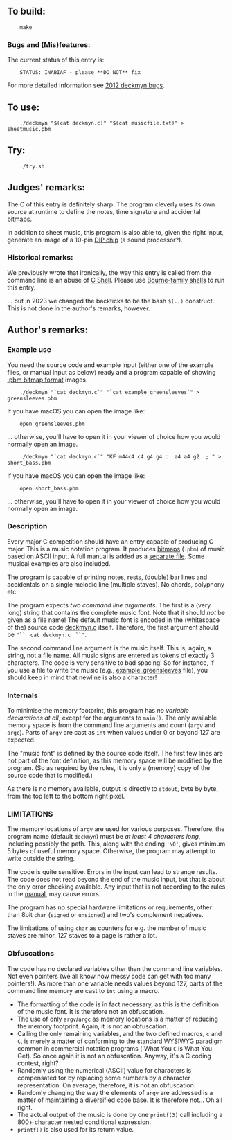 ## To build:

``` <!---sh-->
    make
```


### Bugs and (Mis)features:

The current status of this entry is:

```
    STATUS: INABIAF - please **DO NOT** fix
```

For more detailed information see [2012 deckmyn bugs](../../bugs.html#2012_deckmyn).


## To use:

``` <!---sh-->
    ./deckmyn "$(cat deckmyn.c)" "$(cat musicfile.txt)" > sheetmusic.pbm
```


## Try:

``` <!---sh-->
    ./try.sh
```


## Judges' remarks:

The C of this entry is definitely sharp. The program cleverly uses its own
source at runtime to define the notes, time signature and accidental bitmaps.

In addition to sheet music, this program is also able to, given the right input,
generate an image of a 10-pin [DIP
chip](https://en.wikipedia.org/wiki/Dual_in-line_package) (a sound processor?).


### Historical remarks:

We previously wrote that ironically, the way this entry is called from the
command line is an abuse of [C Shell](https://en.wikipedia.org/wiki/C_shell).
Please use [Bourne-family shells](https://en.wikipedia.org/wiki/Bourne_shell) to
run this entry.

... but in 2023 we changed the backticks to be the bash `$(..)` construct. This
is not done in the author's remarks, however.


## Author's remarks:

### Example use

You need the source code and example input (either one of the example files, or
manual input as below) ready and a program capable of showing [.pbm bitmap
format](https://en.wikipedia.org/wiki/Netpbm) images.

``` <!---sh-->
    ./deckmyn "`cat deckmyn.c`" "`cat example_greensleeves`" > greensleeves.pbm
```

If you have macOS you can open the image like:

``` <!---sh-->
    open greensleeves.pbm
```

... otherwise, you'll have to open it in your viewer of choice how you would
normally open an image.


``` <!---sh-->
    ./deckmyn "`cat deckmyn.c`" "KF m44c4 c4 g4 g4 :  a4 a4 g2 :; " > short_bass.pbm
```

If you have macOS you can open the image like:

``` <!---sh-->
    open short_bass.pbm
```

... otherwise, you'll have to open it in your viewer of choice how you would
normally open an image.


### Description

Every major C competition should have an entry capable of producing C major.
This is a music notation program. It produces
[bitmaps](https://en.wikipedia.org/wiki/Netpbm) (`.pbm`) of music based on ASCII
input. A full manual is added as a [separate file](deckmyn.html). Some musical
examples are also included.

The program is capable of printing notes, rests, (double) bar lines and
accidentals on a single melodic line (multiple staves). No chords, polyphony
etc.

The program expects *two command line arguments*. The first is a (very long)
string that contains the complete music font. Note that it should *not* be given
as a file name! The default music font is encoded in the (whitespace of the)
source code [deckmyn.c](%%REPO_URL%%/2012/deckmyn/deckmyn.c) itself. Therefore, the first argument should
be `"`` ` ``cat deckmyn.c`` ` ``"`.

The second command line argument is the music itself. This is, again, a string,
not a file name. All music signs are entered as tokens of exactly 3 characters.
The code is very sensitive to bad spacing! So for instance, if you use a file to
write the music (e.g., [example\_greensleeves](%%REPO_URL%%/2012/deckmyn/example_greensleeves) file),
you should keep in mind that newline is also a character!


### Internals

To minimise the memory footprint, this program has *no variable declarations at
all*, except for the arguments to `main()`. The only available memory space is
from the command line arguments and count (`argv` and `argc`). Parts of `argv`
are cast as `int` when values under 0 or beyond 127 are expected.

The "music font" is defined by the source code itself. The first few lines are
not part of the font definition, as this memory space will be modified by the
program. (So as required by the rules, it is only a (memory) copy of the source
code that is modified.)

As there is no memory available, output is directly to `stdout`, byte by byte,
from the top left to the bottom right pixel.


### LIMITATIONS

The memory locations of `argv` are used for various purposes. Therefore, the
program name (default `deckmyn`) must be *at least 4 characters long*, including
possibly the path. This, along with the ending `'\0'`, gives minimum 5 bytes of
useful memory space. Otherwise, the program may attempt to write outside the
string.

The code is quite sensitive. Errors in the input can lead to strange results.
The code does not read beyond the end of the music input, but that is about the
only error checking available. Any input that is not according to the rules in
the [manual](deckmyn.html), may cause errors.

The program has no special hardware limitations or requirements, other than 8bit
`char` (`signed` or `unsigned`) and two's complement negatives.

The limitations of using `char` as counters for e.g. the number of music staves
are minor. 127 staves to a page is rather a lot.


### Obfuscations

The code has no declared variables other than the command line variables. Not
even pointers (we all know how messy code can get with too many pointers!). As
more than one variable needs values beyond 127, parts of the command line memory
are cast to `int` using a macro.

- The formatting of the code is in fact necessary, as this is the definition of
the music font. It is therefore not an obfuscation.
- The use of only `argv`/`argc` as memory locations is a matter of reducing the
memory footprint. Again, it is not an obfuscation.
- Calling the only remaining variables, and the two defined macros, `c` and `C`,
is merely a matter of conforming to the standard
[WYSIWYG](https://en.wikipedia.org/wiki/WYSIWYG) paradigm common in commercial
notation programs ('What You `C` is What You Get). So once again it is not an
obfuscation. Anyway, it's a C coding contest, right?
- Randomly using the numerical (ASCII) value for characters is compensated for
by replacing some numbers by a character representation. On average, therefore,
it is not an obfuscation.
- Randomly changing the way the elements of `argv` are addressed is a matter of
maintaining a diversified code base. It is therefore not... Oh all right.
- The actual output of the music is done by one `printf(3)` call including a 800+
character nested conditional expression.
- `printf()` is also used for its return value.


<!--

    Copyright © 1984-2024 by Landon Curt Noll. All Rights Reserved.

    You are free to share and adapt this file under the terms of this license:

	Creative Commons Attribution-ShareAlike 4.0 International (CC BY-SA 4.0)

    For more information, see:

	https://creativecommons.org/licenses/by-sa/4.0/

-->
